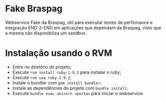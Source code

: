 # Fake Braspag

Webservice Fake da Braspag, útil para executar testes de perfomance e integração END-2-END em aplicações que dependam da Braspag, visto que a mesma não disponibiliza um sandbox.

# Instalação usando o RVM

 - Entre no diretório do projeto;
 - Execute `rvm install ruby-1.9.2` para instalar o ruby;
 - Execute `rvm use ruby-1.9.2`;
 - Instale o bundler com `gem install bundler`;
 - Instale as dependências do projeto com `bundle install`;
 - Execute `bundle exec unicorn <porta>` para iniciar o webservice.

